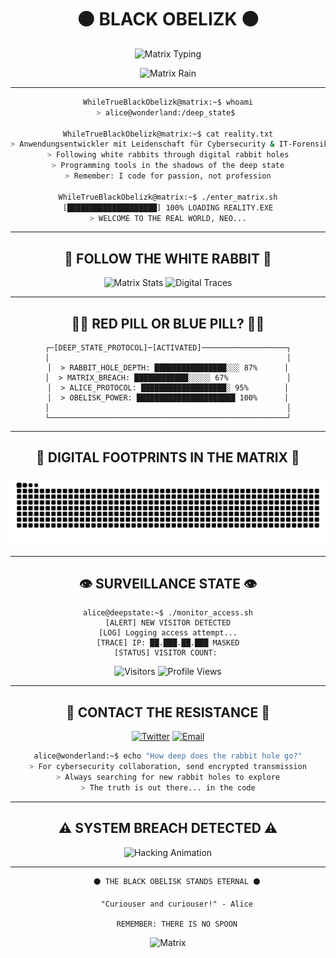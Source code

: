 <div align="center">

# ⚫ BLACK OBELIZK ⚫

<img src="https://readme-typing-svg.herokuapp.com?font=Orbitron&size=35&duration=2000&pause=1000&color=FF0000&background=000000&center=true&vCenter=true&multiline=true&width=800&height=120&lines=FOLLOW+THE+WHITE+RABBIT;DOWN+THE+RABBIT+HOLE;WELCOME+TO+THE+MATRIX;DEEPSTATE+ACTIVATED" alt="Matrix Typing" />

![Matrix Rain](https://raw.githubusercontent.com/mayhemantt/mayhemantt/Update/svg/Bottom.svg)

---

```bash
WhileTrueBlackObelizk@matrix:~$ whoami
> alice@wonderland:/deep_state$ 

WhileTrueBlackObelizk@matrix:~$ cat reality.txt
> Anwendungsentwickler mit Leidenschaft für Cybersecurity & IT-Forensik
> Following white rabbits through digital rabbit holes
> Programming tools in the shadows of the deep state
> Remember: I code for passion, not profession

WhileTrueBlackObelizk@matrix:~$ ./enter_matrix.sh
[████████████████████] 100% LOADING REALITY.EXE
> WELCOME TO THE REAL WORLD, NEO...
```

---

## 🐰 **FOLLOW THE WHITE RABBIT** 🐰

<div align="center">

<img src="https://github-readme-stats.vercel.app/api?username=WhileTrueBlackObelizk&show_icons=true&theme=radical&title_color=ff0000&icon_color=ff0000&text_color=00ff00&bg_color=000000&border_color=ff0000" alt="Matrix Stats" />

<img src="https://github-readme-streak-stats.herokuapp.com/?user=WhileTrueBlackObelizk&theme=radical&background=000000&stroke=ff0000&ring=ff0000&fire=ff0000&currStreakNum=00ff00&sideNums=00ff00&currStreakLabel=ff0000&sideLabels=ff0000&dates=ffffff" alt="Digital Traces" />

</div>

---

## 🔴💊 **RED PILL OR BLUE PILL?** 💙🔴

```cyberpunk
┌─[DEEP_STATE_PROTOCOL]─[ACTIVATED]───────────────────┐
│                                                     │
│  > RABBIT_HOLE_DEPTH: ████████████████░░░ 87%      │
│  > MATRIX_BREACH: ████████████░░░░░ 67%             │
│  > ALICE_PROTOCOL: ███████████████████░ 95%        │
│  > OBELISK_POWER: ██████████████████████ 100%      │
│                                                     │
└─────────────────────────────────────────────────────┘
```

---

## 🐍 **DIGITAL FOOTPRINTS IN THE MATRIX** 🐍

<div align="center">

![Snake Animation](https://github.com/WhileTrueBlackObelizk/WhileTrueBlackObelizk/blob/output/github-contribution-grid-snake-dark.svg)

</div>

---

## 👁️ **SURVEILLANCE STATE** 👁️

```terminal
alice@deepstate:~$ ./monitor_access.sh
[ALERT] NEW VISITOR DETECTED
[LOG] Logging access attempt...
[TRACE] IP: ██.███.██.███ MASKED
[STATUS] VISITOR COUNT: 
```

<div align="center">

![Visitors](https://visitor-badge.laobi.icu/badge?page_id=WhileTrueBlackObelizk.WhileTrueBlackObelizk&style=flat-square&color=ff0000&logo=github)
![Profile Views](https://komarev.com/ghpvc/?username=WhileTrueBlackObelizk&color=red&style=flat-square&label=MATRIX+ENTRIES)

</div>

---

## 📡 **CONTACT THE RESISTANCE** 📡

<div align="center">

[![Twitter](https://img.shields.io/badge/Twitter-000000?style=for-the-badge&logo=twitter&logoColor=red)](https://twitter.com/DEIN_HANDLE)
[![Email](https://img.shields.io/badge/ENCRYPTED_EMAIL-000000?style=for-the-badge&logo=protonmail&logoColor=red)](mailto:deine@email.com)

```bash
alice@wonderland:~$ echo "How deep does the rabbit hole go?"
> For cybersecurity collaboration, send encrypted transmission
> Always searching for new rabbit holes to explore
> The truth is out there... in the code
```

</div>

---

<div align="center">

## ⚠️ **SYSTEM BREACH DETECTED** ⚠️

<img src="https://readme-typing-svg.herokuapp.com?font=Courier+New&size=18&duration=1500&pause=300&color=FF0000&background=000000&center=true&vCenter=true&width=700&lines=ACCESSING+DEEP_STATE_FILES...;BYPASSING+FIREWALL...;DOWNLOADING+RABBIT_HOLE_MAP...;ALICE_PROTOCOL+ENGAGED...;OBELISK+POWER+AT+MAXIMUM...;WAKE+UP,+NEO..." alt="Hacking Animation" />

---

```
    ⚫ THE BLACK OBELISK STANDS ETERNAL ⚫
    
    "Curiouser and curiouser!" - Alice
    
    REMEMBER: THERE IS NO SPOON
```

![Matrix](https://raw.githubusercontent.com/mayhemantt/mayhemantt/Update/svg/Bottom.svg)

</div>